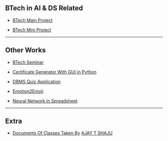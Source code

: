 ## BTech in AI & DS Related

* [BTech Main Project](https://github.com/004Ajay/Main-Project)

* [BTech Mini Project](https://github.com/004Ajay/Marks2CSV_S6_Mini_Project)

---

## Other Works

* [BTech Seminar](https://github.com/004Ajay/Seminar-GAN)
  
* [Certificate Generator With GUI in Python](https://github.com/004Ajay/GUI_Certificate_Generator)

* [DBMS Quiz Application](https://github.com/004Ajay/Quiz-App-DBMS-Project)
  
* [Emotion2Emoji](https://github.com/004Ajay/Emotion2Emoji)

* [Neural Network in Spreadsheet](https://github.com/004Ajay/My-Projects/NeuralNet.xlsx)
---

## Extra

* [Documents Of Classes Taken By](https://github.com/004Ajay/Classes) [AJAY T SHAJU](https://github.com/004Ajay)


<!-- 
* []()

* []()

* []()
-->
